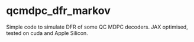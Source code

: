 # qcmdpc_dfr_markov

Simple code to simulate DFR of some QC MDPC decoders. JAX optimised, tested on cuda and Apple Silicon.
